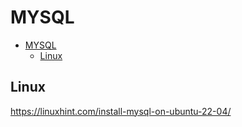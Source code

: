 # MYSQL

- [MYSQL](#mysql)
  - [Linux](#linux)


## Linux

https://linuxhint.com/install-mysql-on-ubuntu-22-04/